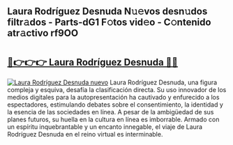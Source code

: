 ## Laura Rodríguez Desnuda N𝚞𝚎vos desn𝚞dos filtr𝚊dos - Parts-dG1 F𝚘tos vid𝚎o - C𝚘ntenido atr𝚊ctivo rf9OO

# <h2><a href="http://mbczyu.tromn.icu/?c=Laura+Rodr%c3%adguez+Desnuda">🔗👉👉👉 Laura Rodríguez Desnuda 🔗🔗</a></h2>

[![Laura Rodríguez Desnuda nuevo](https://i.imgur.com/pEAQMta.gif)](http://mbczyu.tromn.icu/?c=Laura+Rodr%c3%adguez+Desnuda)
Laura Rodríguez Desnuda, una figura compleja y esquiva, desafía la clasificación directa. Su uso innovador de los medios digitales para la autopresentación ha cautivado y enfurecido a los espectadores, estimulando debates sobre el consentimiento, la identidad y la esencia de las sociedades en línea. A pesar de la ambigüedad de sus planes futuros, su huella en la cultura en línea es imborrable. Armado con un espíritu inquebrantable y un encanto innegable, el viaje de Laura Rodríguez Desnuda en el reino virtual es interminable.
